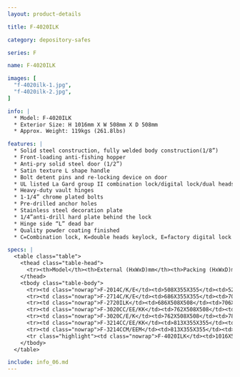 ```yaml
---
layout: product-details

title: F-4020ILK

category: depository-safes

series: F

name: F-4020ILK

images: [
  "f-4020ilk-1.jpg",
  "f-4020ilk-2.jpg",
]

info: |
  * Model: F-4020ILK
  * Exterior Size: H 1016mm X W 508mm X D 508mm
  * Approx. Weight: 119kgs (261.8lbs)

features: |
  * Solid steel construction, fully welded body construction(1/8”)
  * Front-loading anti-fishing hopper
  * Anti-pry solid steel door (1/2”)
  * Satin texture L shape handle
  * Bolt detent pins and re-locking device on door
  * UL listed La Gard group II combination lock/digital lock/dual heads key lock
  * Heavy-duty vault hinges
  * 1-1/4” chrome plated bolts
  * Pre-drilled anchor holes
  * Stainless steel decoration plate
  * 1/4”anti-drill hard plate behind the lock
  * Hinge side “L” dead bar
  * Quality powder coating finished
  * C=Combination lock, K=double heads keylock, E=factory digital lock

specs: |
  <table class="table">
    <thead class="table-head">
      <tr><th>Model</th><th>External (HxWxD)mm</th><th>Packing (HxWxD)mm</th><th>Weight (kg)</th><th>Door (mm)</th><th>Body (mm)</th><th>20’FCL (pcs)</th></tr>
    </thead>
    <tbody class="table-body">
      <tr><td class="nowrap">F-2014C/K/E</td><td>508X355X355</td><td>528X375X405</td><td>42</td><td>12</td><td>3</td><td>380</td></tr>
      <tr><td class="nowrap">F-2714C/K/E</td><td>686X355X355</td><td>706X375X405</td><td>55</td><td>12</td><td>3</td><td>270</td></tr>
      <tr><td class="nowrap">F-2720ILK</td><td>686X508X508</td><td>706X528X558</td><td>87</td><td>12</td><td>3</td><td>145</td></tr>
      <tr><td class="nowrap">F-3020CC/EE/KK</td><td>762X508X508</td><td>782X528X558</td><td>87</td><td>12</td><td>3</td><td>140</td></tr>
      <tr><td class="nowrap">F-3020C/E/K</td><td>762X508X508</td><td>782X508X558</td><td>84</td><td>12</td><td>3</td><td>140</td></tr>
      <tr><td class="nowrap">F-3214CC/EE/KK</td><td>813X355X355</td><td>833X375X405</td><td>60</td><td>12</td><td>3</td><td>230</td></tr>
      <tr><td class="nowrap">F-3214CCM/EEM</td><td>813X355X355</td><td>833X375X405</td><td>60</td><td>12</td><td>3</td><td>230</td></tr>
      <tr class="highlight"><td class="nowrap">F-4020ILK</td><td>1016X508X508</td><td>1036X528X558</td><td>119</td><td>12</td><td>3</td><td>98</td></tr>
    </tbody>
  </table>

include: info_06.md
---
```

